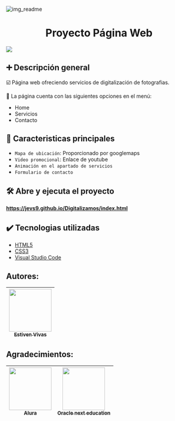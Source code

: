 ![img_readme](https://user-images.githubusercontent.com/103389569/213584341-d08a962f-ef14-4532-a8d6-74d198d4742b.jpg)

<h1 align="center"> Proyecto Página Web </h1>
<p align="left">
<img src="https://img.shields.io/badge/STATUS-DESARROLLO-yellow">
</p>

##  :heavy_plus_sign: Descripción general

:ballot_box_with_check: Página web ofreciendo servicios de digitalización de fotografias.

:book: La página cuenta con las siguientes opciones en el menú:
- Home
- Servicios
- Contacto

## :hammer: Caracteristicas principales
- `Mapa de ubicación`: Proporcionado por googlemaps
- `Video promocional`: Enlace de youtube
- `Animación en el apartado de servicios`
- `Formulario de contacto`

## 🛠️ Abre y ejecuta el proyecto

**https://jevs9.github.io/Digitalizamos/index.html**

## :heavy_check_mark: Tecnologias utilizadas
- [HTML5](https://developer.mozilla.org/es/docs/Glossary/HTML5)
- [CSS3](https://developer.mozilla.org/es/docs/Web/CSS)
- [Visual Studio Code](https://code.visualstudio.com/)

## Autores:

| [<img src="https://avatars.githubusercontent.com/u/103389569?v=4" width=115><br><sub>Estiven Vivas</sub>](https://github.com/Jevs9) | 
| :---: |

## Agradecimientos:
| [<img src="https://www.aluracursos.com/assets/img/home/alura-logo.1647533644.svg" width=115><br><sub>Alura</sub>](https://https://www.aluracursos.com/) | [<img src="https://www.oracle.com/a/ocom/img/rh03-one-v-black-lad.png" width=115><br><sub>Oracle next education</sub>](https://https://https://www.oracle.com/co/education/oracle-next-education//)
| :---: | :---: |
